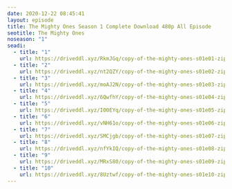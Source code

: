 ```yaml
---
date: 2020-12-22 08:45:41
layout: episode
title: The Mighty Ones Season 1 Complete Download 480p All Episode
seotitle: The Mighty Ones
noseason: "1"
seadi:
  - title: "1"
    url: https://driveddl.xyz/RkmJGq/copy-of-the-mighty-ones-s01e01-zip
  - title: "2"
    url: https://driveddl.xyz/nt2QZY/copy-of-the-mighty-ones-s01e02-zip
  - title: "3"
    url: https://driveddl.xyz/moAJ2N/copy-of-the-mighty-ones-s01e03-zip
  - title: "4"
    url: https://driveddl.xyz/6QwfhY/copy-of-the-mighty-ones-s01e04-zip
  - title: "5"
    url: https://driveddl.xyz/I00EYq/copy-of-the-mighty-ones-s01e05-zip
  - title: "6"
    url: https://driveddl.xyz/vNH61o/copy-of-the-mighty-ones-s01e06-zip
  - title: "7"
    url: https://driveddl.xyz/SMCjgb/copy-of-the-mighty-ones-s01e07-zip
  - title: "8"
    url: https://driveddl.xyz/nfYkIQ/copy-of-the-mighty-ones-s01e08-zip
  - title: "9"
    url: https://driveddl.xyz/MRxS80/copy-of-the-mighty-ones-s01e09-zip
  - title: "10"
    url: https://driveddl.xyz/8Uztwf/copy-of-the-mighty-ones-s01e10-zip
---
```

